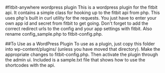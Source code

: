 #fitbit-anywhere wordpress plugin
This is a wordpress plugin for the fitbit api. It contains a simple class for 
hooking up to the fitbit api from php. This uses php's built in curl utility for 
the requests. You just have to enter your own app id and secret from fitbit to get going. 
Don't forget to add the correct redirect urls to the config and your app settings with fitbit.
Also rename config\_sample.php to fitbit-config.php.

##To Use as a WordPress Plugin
To use as a plugin, just copy this folder into wp-content/plugins/ (unless you have moved that directory).
Make the appropriate changes to fitbit-config.php.
Then activate the plugin through the admin ui.
Included is a sample.txt file that shows how to use the shortcodes with the api.
